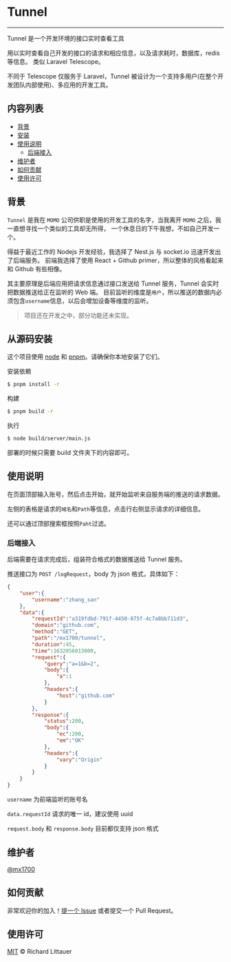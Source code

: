 # Tunnel

-----
Tunnel 是一个开发环境的接口实时查看工具

用以实时查看自己开发的接口的请求和相应信息，以及请求耗时，数据库，redis等信息。
类似 Laravel Telescope。

不同于 Telescope 仅服务于 Laravel，Tunnel 被设计为一个支持多用户(在整个开发团队内部使用)、多应用的开发工具。

## 内容列表

- [背景](#背景)
- [安装](#从源码安装)
- [使用说明](#使用说明)
    - [后端接入](#后端接入)
- [维护者](#维护者)
- [如何贡献](#如何贡献)
- [使用许可](#使用许可)

## 背景

`Tunnel` 是我在 `MOMO` 公司供职是使用的开发工具的名字，当我离开 `MOMO` 之后，我一直想寻找一个类似的工具却无所得，
一个休息日的下午我想，不如自己开发一个。

得益于最近工作的 Nodejs 开发经验，我选择了 Nest.js 与 socket.io 迅速开发出了后端服务。
前端我选择了使用 React + Github primer，所以整体的风格看起来和 Github 有些相像。

其主要原理是后端应用把请求信息通过接口发送给 Tunnel 服务，Tunnel 会实时把数据推送给正在监听的 Web 端。
目前监听的维度是`用户`，所以推送的数据内必须包含`username`信息，以后会增加设备等维度的监听。

> 项目还在开发之中，部分功能还未实现。

## 从源码安装

这个项目使用 [node](http://nodejs.org) 和 [pnpm](https://pnpm.io)。请确保你本地安装了它们。

安装依赖
```sh
$ pnpm install -r
```

构建
```sh
$ pnpm build -r
```

执行
```sh
$ node build/server/main.js
```
部署的时候只需要 build 文件夹下的内容即可。

## 使用说明
在页面顶部输入账号，然后点击开始，就开始监听来自服务端的推送的请求数据。

左侧的表格是请求的`域名`和`Path`等信息，点击行右侧显示请求的详细信息。

还可以通过顶部搜索框按照`Paht`过滤。

### 后端接入

后端需要在请求完成后，组装符合格式的数据推送给 Tunnel 服务。

推送接口为 `POST /logRequest`，body 为 json 格式，具体如下：
```json
{
    "user":{
        "username":"zhang_san"
    },
    "data":{
        "requestId":"a319fdbd-791f-4450-875f-4c7a8bb711d3",
        "domain":"github.com",
        "method":"GET",
        "path":"/mx1700/tunnel",
        "duration":45,
        "time":1632056013000,
        "request":{
            "query":"a=1&b=2",
            "body":{
                "a":1
            },
            "headers":{
                "host":"github.com"
            }
        },
        "response":{
            "status":200,
            "body":{
                "ec":200,
                "em":"OK"
            },
            "headers":{
                "vary":"Origin"
            }
        }
    }
}
```
`username` 为前端监听的账号名

`data.requestId` 请求的唯一 id，建议使用 uuid

`request.body` 和 `response.body` 目前都仅支持 json 格式

## 维护者

[@mx1700](https://github.com/mx1700)

## 如何贡献

非常欢迎你的加入！[提一个 Issue](https://github.com/RichardLitt/standard-readme/issues/new) 或者提交一个 Pull Request。

## 使用许可

[MIT](LICENSE) © Richard Littauer